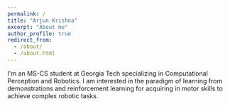 ```yaml
---
permalink: /
title: "Arjun Krishna"
excerpt: "About me"
author_profile: true
redirect_from: 
  - /about/
  - /about.html
---
```


I'm an MS-CS student at Georgia Tech specializing in Computational Perception and Robotics. I am interested in the paradigm of learning from demonstrations and reinforcement learning for acquiring in motor skills to achieve complex robotic tasks.
